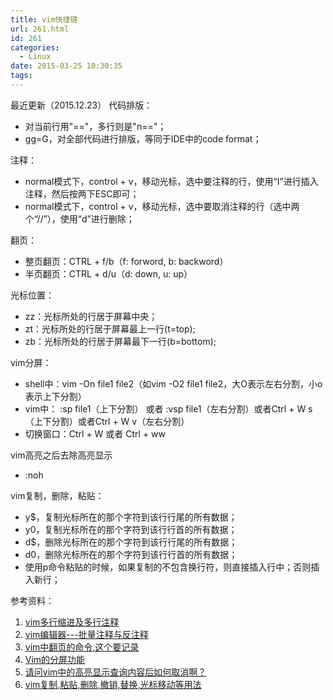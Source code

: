 ```yaml
---
title: vim快捷键
url: 261.html
id: 261
categories:
  - Linux
date: 2015-03-25 10:30:35
tags:
---
```


最近更新（2015.12.23） 代码排版：

*   对当前行用"=="，多行则是"n=="；
*   gg=G，对全部代码进行排版，等同于IDE中的code format；

注释：

*   normal模式下，control + v，移动光标，选中要注释的行，使用“I”进行插入注释，然后按两下ESC即可；
*   normal模式下，control + v，移动光标，选中要取消注释的行（选中两个“//”），使用“d”进行删除；

翻页：

*   整页翻页：CTRL + f/b（f: forword, b: backword）
*   半页翻页：CTRL + d/u（d: down, u: up）

光标位置：

*   zz：光标所处的行居于屏幕中央；
*   zt：光标所处的行居于屏幕最上一行(t=top);
*   zb：光标所处的行居于屏幕最下一行(b=bottom);

vim分屏：

*   shell中：vim -On file1 file2（如vim -O2 file1 file2，大O表示左右分割，小o表示上下分割）
*   vim中： :sp file1（上下分割） 或者 :vsp file1（左右分割）或者Ctrl + W s（上下分割）或者Ctrl + W v（左右分割）
*   切换窗口：Ctrl + W 或者 Ctrl + ww

vim高亮之后去除高亮显示

*   :noh

vim复制，删除，粘贴：

*   y$，复制光标所在的那个字符到该行行尾的所有数据；
*   y0，复制光标所在的那个字符到该行行首的所有数据；
*   d$，删除光标所在的那个字符到该行行尾的所有数据；
*   d0，删除光标所在的那个字符到该行行首的所有数据；
*   使用p命令粘贴的时候，如果复制的不包含换行符，则直接插入行中；否则插入新行；

参考资料：

1.  [vim多行缩进及多行注释](http://blog.sina.com.cn/s/blog_5ac88b350100b4u9.html)
2.  [vim编辑器---批量注释与反注释](http://blog.csdn.net/xiajun07061225/article/details/8488210)
3.  [vim中翻页的命令,这个要记录](http://www.lpfrx.com/archives/365/)
4.  [Vim的分屏功能](http://coolshell.cn/articles/1679.html)
5.  [请问vim中的高亮显示查询内容后如何取消啊？](http://bbs.chinaunix.net/thread-837524-1-1.html)
6.  [vim复制,粘贴,删除,撤销,替换,光标移动等用法](http://blog.51yip.com/linux/1140.html)